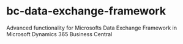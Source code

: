 # bc-data-exchange-framework
Advanced functionality for Microsofts Data Exchange Framework in Microsoft Dynamics 365 Business Central
